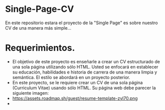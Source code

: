 # Single-Page-CV
En este repositorio estara el proyecto de la "Single Page" es sobre nuestro CV de una manera más simple...
# Requerimientos.
- El objetivo de este proyecto es enseñarle a crear un CV estructurado de una sola página utilizando sólo HTML. Usted se enfocará en establecer su educación, habilidades e       historia de carrera de una manera limpia y semántica. El estilo se abordará en un proyecto posterior.
- En este proyecto, se le requiere crear un CV de una sola página (Curriculum Vitae) usando sólo HTML. Su página web debe parecer la siguiente imagen:
- https://assets.roadmap.sh/guest/resume-template-zyl70.png
- 


